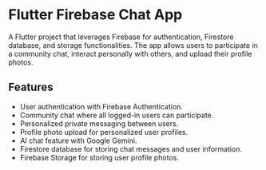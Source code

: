 # Flutter Firebase Chat App

A Flutter project that leverages Firebase for authentication, Firestore database, and storage functionalities. The app allows users to participate in a community chat, interact personally with others, and upload their profile photos.

## Features

- User authentication with Firebase Authentication.
- Community chat where all logged-in users can participate.
- Personalized private messaging between users.
- Profile photo upload for personalized user profiles.
- AI chat feature with Google Gemini.
- Firestore database for storing chat messages and user information.
- Firebase Storage for storing user profile photos.
